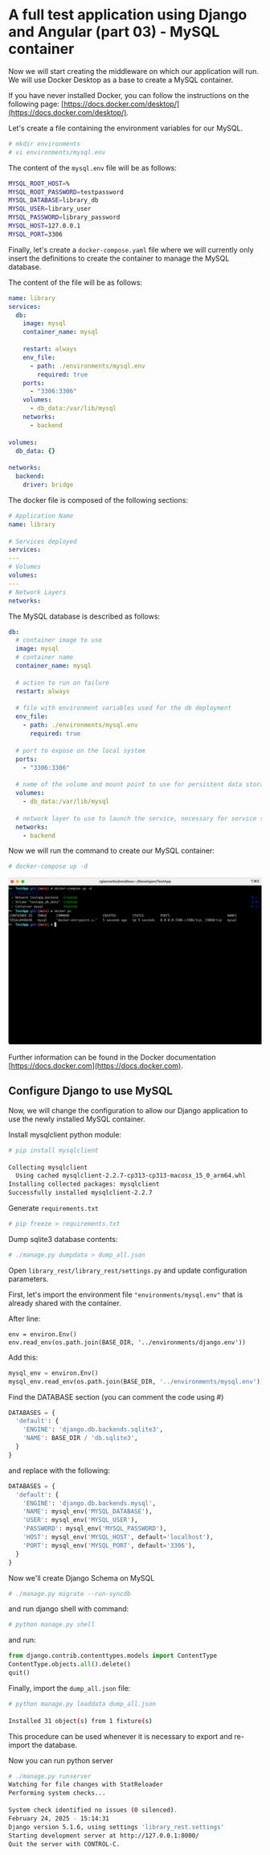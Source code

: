 # A full test application using Django and Angular (part 03) - MySQL container

Now we will start creating the middleware on which our application will run. We will use Docker Desktop as a base to create a MySQL container.

If you have never installed Docker, you can follow the instructions on the following page: [https://docs.docker.com/desktop/](https://docs.docker.com/desktop/).

Let's create a file containing the environment variables for our MySQL.

```bash
# mkdir environments
# vi environments/mysql.env
```

The content of the `mysql.env` file will be as follows:

```bash
MYSQL_ROOT_HOST=%
MYSQL_ROOT_PASSWORD=testpassword
MYSQL_DATABASE=library_db
MYSQL_USER=library_user
MYSQL_PASSWORD=library_password
MYSQL_HOST=127.0.0.1
MYSQL_PORT=3306
```

Finally, let's create a `docker-compose.yaml` file where we will currently only insert the definitions to create the container to manage the MySQL database.

The content of the file will be as follows:

```yaml
name: library
services:
  db:
    image: mysql
    container_name: mysql

    restart: always
    env_file:
      - path: ./environments/mysql.env
        required: true
    ports:
      - "3306:3306"
    volumes:
      - db_data:/var/lib/mysql
    networks:
      - backend

volumes:
  db_data: {}

networks:
  backend:
    driver: bridge
```

The docker file is composed of the following sections:

```yaml
# Application Name
name: library

# Services deployed
services:
---
# Volumes
volumes:
---
# Network Layers
networks:
```

The MySQL database is described as follows:

```yaml
db:
  # container image to use
  image: mysql
  # container name
  container_name: mysql

  # action to run on failure
  restart: always

  # file with environment variables used for the db deployment
  env_file:
    - path: ./environments/mysql.env
      required: true

  # port to expose on the local system
  ports:
    - "3306:3306"

  # name of the volume and mount point to use for persistent data storage
  volumes:
    - db_data:/var/lib/mysql

  # network layer to use to launch the service, necessary for service segregation
  networks:
    - backend
```

Now we will run the command to create our MySQL container:

```bash
# docker-compose up -d
```

![./manage.py runserver](/docs/images/part03_1.png)

Further information can be found in the Docker documentation [https://docs.docker.com](https://docs.docker.com).

## Configure Django to use MySQL

Now, we will change the configuration to allow our Django application to use the newly installed MySQL container.

Install mysqlclient python module:

```bash
# pip install mysqlclient

Collecting mysqlclient
  Using cached mysqlclient-2.2.7-cp313-cp313-macosx_15_0_arm64.whl
Installing collected packages: mysqlclient
Successfully installed mysqlclient-2.2.7
```

Generate `requirements.txt`

```bash
# pip freeze > requirements.txt
```

Dump sqlite3 database contents:

```bash
# ./manage.py dumpdata > dump_all.json
```

Open `library_rest/library_rest/settings.py` and update configuration parameters.

First, let's import the environment file `"environments/mysql.env"` that is already shared with the container.

After line:

```
env = environ.Env()
env.read_env(os.path.join(BASE_DIR, '../environments/django.env'))
```

Add this:

```python
mysql_env = environ.Env()
mysql_env.read_env(os.path.join(BASE_DIR, '../environments/mysql.env'))
```

Find the DATABASE section (you can comment the code using #)

```python
DATABASES = {
  'default': {
    'ENGINE': 'django.db.backends.sqlite3',
    'NAME': BASE_DIR / 'db.sqlite3',
  }
}
```

and replace with the following:

```python
DATABASES = {
  'default': {
    'ENGINE': 'django.db.backends.mysql',
    'NAME': mysql_env('MYSQL_DATABASE'),
    'USER': mysql_env('MYSQL_USER'),
    'PASSWORD': mysql_env('MYSQL_PASSWORD'),
    'HOST': mysql_env('MYSQL_HOST', default='localhost'),
    'PORT': mysql_env('MYSQL_PORT', default='3306'),
  }
}
```

Now we'll create Django Schema on MySQL

```bash
# ./manage.py migrate --run-syncdb
```

and run django shell with command:

```bash
# python manage.py shell
```

and run:

```python
from django.contrib.contenttypes.models import ContentType
ContentType.objects.all().delete()
quit()
```

Finally, import the `dump_all.json` file:

```bash
# python manage.py loaddata dump_all.json

Installed 31 object(s) from 1 fixture(s)
```

This procedure can be used whenever it is necessary to export and re-import the database.

Now you can run python server

```bash
# ./manage.py runserver
Watching for file changes with StatReloader
Performing system checks...

System check identified no issues (0 silenced).
February 24, 2025 - 15:14:31
Django version 5.1.6, using settings 'library_rest.settings'
Starting development server at http://127.0.0.1:8000/
Quit the server with CONTROL-C.
```
